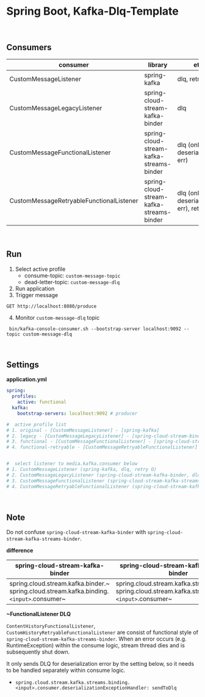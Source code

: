 # Spring Boot, Kafka-Dlq-Template

&nbsp;

## Consumers

consumer | library | etc 
------|----------|------
CustomMessageListener | spring-kafka | dlq, retry
CustomMessageLegacyListener | spring-cloud-stream-kafka-binder | dlq
CustomMessageFunctionalListener | spring-cloud-stream-kafka-streams-binder | dlq (only deserialization err)
CustomMessageRetryableFunctionalListener | spring-cloud-stream-kafka-streams-binder | dlq (only deserialization err), retry

&nbsp;

## Run 
1. Select active profile
   - consume-topic: `custom-message-topic` 
   - dead-letter-topic: `custom-message-dlq`
2. Run application
3. Trigger message
```
GET http://localhost:8080/produce 
```
4. Monitor `custom-message-dlq` topic 

```
 bin/kafka-console-consumer.sh --bootstrap-server localhost:9092 --topic custom-message-dlq
```

&nbsp;

## Settings 

**application.yml**
```yml
spring:
  profiles:
    active: functional
  kafka:
    bootstrap-servers: localhost:9092 # producer

#  active profile list
# 1. original - [CustomMessageListener] - [spring-kafka]
# 2. legacy - [CustomMessageLegacyListener] - [spring-cloud-stream-binder-kafka]
# 3. functional - [CustomMessageFunctionalListener] - [spring-cloud-stream-binder-kafka-stream]
# 4. functional-retryable - [CustomMessageRetryableFunctionalListener] - [spring-cloud-stream-binder-kafka-stream]


#  select listener to media.kafka.consumer below
# 1. CustomMessageListener (spring-kafka, dlq, retry O)
# 2. CustomMessageLegacyListener (spring-cloud-stream-kafka-binder, dlq)
# 3. CustomMessageFunctionalListener (spring-cloud-stream-kafka-streams-binder, dlq (only deserialization err))
# 4. CustomMessageRetryableFunctionalListener (spring-cloud-stream-kafka-streams-binder, dlq (only deserialization err), retry O)
```

&nbsp;

## Note

Do not confuse `spring-cloud-stream-kafka-binder` with `spring-cloud-stream-kafka-streams-binder`. 

**difference**

spring-cloud-stream-kafka-binder | spring-cloud-stream-kafka-streams-binder
---------------|------------
spring.cloud.stream.kafka.binder.~ <br> spring.cloud.stream.kafka.binding.`<input>`.consumer~   | spring.cloud.stream.kafka.streams.binder.~ <br> spring.cloud.stream.kafka.streams.binding.`<input>`.consumer~


**~FunctionalListener DLQ**

`ContentHistoryFunctionalListener`, `CustomHistoryRetryableFunctionalListener` are consist of functional style of `spring-cloud-stream-kafka-streams-binder`.
When an error occurs (e.g. RuntimeException) within the consume logic, stream thread dies and is subsequently shut down.

It only sends DLQ for deserialization error by the setting below, so it needs to be handled separately within consume logic.

- `spring.cloud.stream.kafka.streams.binding.<input>.consumer.deserializationExceptionHandler: sendToDlq`

